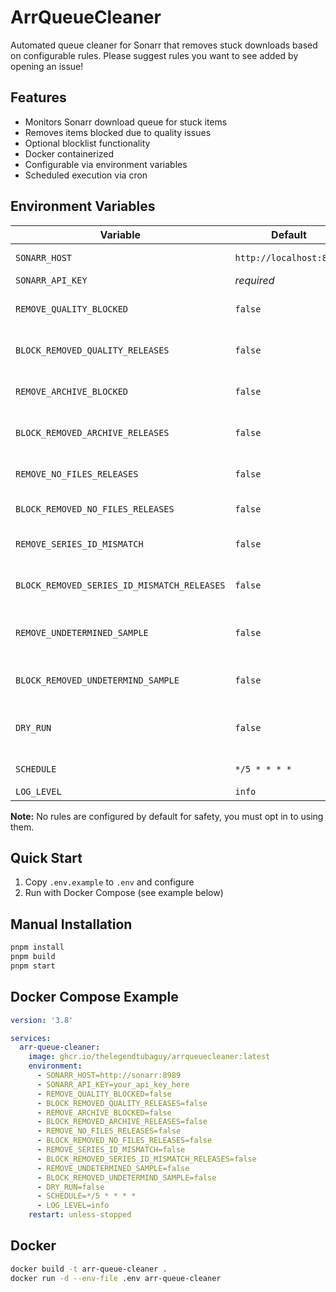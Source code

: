 # ArrQueueCleaner

Automated queue cleaner for Sonarr that removes stuck downloads based on configurable rules.  Please suggest rules you want to see added by opening an issue!

## Features

- Monitors Sonarr download queue for stuck items
- Removes items blocked due to quality issues
- Optional blocklist functionality
- Docker containerized
- Configurable via environment variables
- Scheduled execution via cron

## Environment Variables

| Variable | Default | Description |
|----------|---------|-------------|
| `SONARR_HOST` | `http://localhost:8989` | Sonarr instance URL |
| `SONARR_API_KEY` | *required* | Sonarr API key |
| `REMOVE_QUALITY_BLOCKED` | `false` | Remove items blocked by quality rules |
| `BLOCK_REMOVED_QUALITY_RELEASES` | `false` | Add quality-blocked items to blocklist |
| `REMOVE_ARCHIVE_BLOCKED` | `false` | Remove items stuck due to archive files |
| `BLOCK_REMOVED_ARCHIVE_RELEASES` | `false` | Add archive-blocked items to blocklist |
| `REMOVE_NO_FILES_RELEASES` | `false` | Remove items with no eligible files |
| `BLOCK_REMOVED_NO_FILES_RELEASES` | `false` | Add no-files items to blocklist |
| `REMOVE_SERIES_ID_MISMATCH` | `false` | Remove items with series ID matching conflicts |
| `BLOCK_REMOVED_SERIES_ID_MISMATCH_RELEASES` | `false` | Add series ID mismatch items to blocklist |
| `REMOVE_UNDETERMINED_SAMPLE` | `false` | Remove items unable to determine if file is a sample |
| `BLOCK_REMOVED_UNDETERMIND_SAMPLE` | `false` | Add undetermined sample items to blocklist |
| `DRY_RUN` | `false` | Log actions without actually removing/blocking items |
| `SCHEDULE` | `*/5 * * * *` | Cron schedule (every 5 minutes) |
| `LOG_LEVEL` | `info` | Logging level |

**Note:** No rules are configured by default for safety, you must opt in to using them.

## Quick Start

1. Copy `.env.example` to `.env` and configure
2. Run with Docker Compose (see example below)

## Manual Installation

```bash
pnpm install
pnpm build
pnpm start
```

## Docker Compose Example

```yaml
version: '3.8'

services:
  arr-queue-cleaner:
    image: ghcr.io/thelegendtubaguy/arrqueuecleaner:latest
    environment:
      - SONARR_HOST=http://sonarr:8989
      - SONARR_API_KEY=your_api_key_here
      - REMOVE_QUALITY_BLOCKED=false
      - BLOCK_REMOVED_QUALITY_RELEASES=false
      - REMOVE_ARCHIVE_BLOCKED=false
      - BLOCK_REMOVED_ARCHIVE_RELEASES=false
      - REMOVE_NO_FILES_RELEASES=false
      - BLOCK_REMOVED_NO_FILES_RELEASES=false
      - REMOVE_SERIES_ID_MISMATCH=false
      - BLOCK_REMOVED_SERIES_ID_MISMATCH_RELEASES=false
      - REMOVE_UNDETERMINED_SAMPLE=false
      - BLOCK_REMOVED_UNDETERMIND_SAMPLE=false
      - DRY_RUN=false
      - SCHEDULE=*/5 * * * *
      - LOG_LEVEL=info
    restart: unless-stopped
```

## Docker

```bash
docker build -t arr-queue-cleaner .
docker run -d --env-file .env arr-queue-cleaner
```
